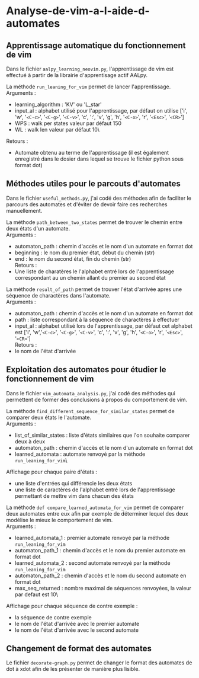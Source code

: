 # Analyse-de-vim-a-l-aide-d-automates
## Apprentissage automatique du fonctionnement de vim
Dans le fichier `aalpy_learning_neovim.py`, l'apprentissage de vim est effectué à partir de la librairie d'apprentisage actif AALpy.

La méthode `run_leaning_for_vim` permet de lancer l'apprentissage.\
Arguments : 
- learning_algorithm : 'KV' ou 'L_star'
- input_al : alphabet utilisé pour l'apprentissage, par défaut on utilise ['i', 'w', '`<C-c>`', '`<C-g>`', '`<C-v>`', 'c', ':', 'v', 'g', 'h', '`<C-o>`', 'r', '`<Esc>`', '`<CR>`']
- WPS : walk per states valeur par défaut 150
- WL : walk len valeur par défaut 10\


Retours :
- Automate obtenu au terme de l'apprentissage (il est également enregistré dans le dosier dans lequel se trouve le fichier python sous format dot)

## Méthodes utiles pour le parcouts d'automates 
Dans le fichier `useful_methods.py`, j'ai codé des méthodes afin de faciliter le parcours des automates et d'éviter de devoir faire ces recherches manuellement.

La méthode `path_between_two_states` permet de trouver le chemin entre deux états d'un automate.\
Arguments : 
- automaton_path : chemin d'accès et le nom d'un automate en format dot 
- beginning : le nom du premier état, début du chemin (str)
- end : le nom du second état, fin du chemin (str)\
Retours :
- Une liste de charatères le l'alphabet entré lors de l'apprentissage correspondant au un chemin allant du premier au second état

La méthode `result_of_path` permet de trouver l'état d'arrivée apres une séquence de charactères dans l'automate.\
Arguments : 
- automaton_path : chemin d'accès et le nom d'un automate en format dot
- path : liste correspondant à la séquence de charactères à effectuer
- input_al : alphabet utilisé lors de l'apprentissage, par défaut cet alphabet est ['i', 'w','`<C-c>`', '`<C-g>`', '`<C-v>`', 'c', ':', 'v', 'g', 'h', '`<C-o>`', 'r', '`<Esc>`', '`<CR>`']\
Retours :
- le nom de l'état d'arrivée 


## Exploitation des automates pour étudier le fonctionnement de vim
Dans le fichier `vim_automata_analysis.py`, j'ai codé des méthodes qui permettent de former des conclusions à propos du comportement de vim.

La méthode `find_different_sequence_for_similar_states` permet de comparer deux états le l'automate.\
Arguments :
- list_of_similar_states : liste d'états similaires que l'on souhaite comparer deux à deux
- automaton_path : chemin d'accès et le nom d'un automate en format dot
- learned_automata : automate renvoyé par la méthode `run_leaning_for_vim`\

Affichage pour chaque paire d'états :
- une liste d'entrées qui différencie les deux états
- une liste de caractères de l'alphabet entré lors de l'apprentissage permettant de mettre vim dans chacun des états

La méthode `def compare_learned_automata_for_vim` permet de comparer deux automates entre eux afin par exemple de déterminer lequel des deux modélise le mieux le comportement de vim.\
Arguments : 
- learned_automata_1 : premier automate renvoyé par la méthode `run_leaning_for_vim`
- automaton_path_1 : chemin d'accès et le nom du premier automate en format dot
- learned_automata_2 : second automate renvoyé par la méthode `run_leaning_for_vim`
- automaton_path_2 : chemin d'accès et le nom du second automate en format dot
- max_seq_returned : nombre maximal de séquences renvoyées, la valeur par defaut est 10\

Affichage pour chaque séquence de contre exemple :
- la séquence de contre exemple
- le nom de l'état d'arrivée avec le premier automate
- le nom de l'état d'arrivée avec le second automate

## Changement de format des automates 
Le fichier `decorate-graph.py` permet de changer le format des automates de dot à xdot afin de les présenter de manière plus lisible.
